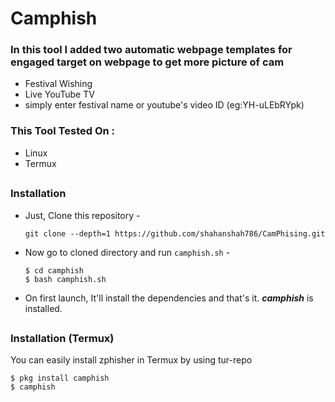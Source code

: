 # Camphish

### In this tool I added two automatic webpage templates for engaged target on webpage to get more picture of cam 
- Festival Wishing
- Live YouTube TV
- simply enter festival name or youtube's video ID (eg:YH-uLEbRYpk)

### This Tool Tested On :
- Linux
- Termux 

##

### Installation

- Just, Clone this repository -
  ```
  git clone --depth=1 https://github.com/shahanshah786/CamPhising.git
  ```

- Now go to cloned directory and run `camphish.sh` -
  ```
  $ cd camphish
  $ bash camphish.sh
  ```

- On first launch, It'll install the dependencies and that's it. ***camphish*** is installed.

##

### Installation (Termux)
You can easily install zphisher in Termux by using tur-repo
```
$ pkg install camphish
$ camphish

